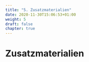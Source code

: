 ```yaml
---
title: "5. Zusatzmaterialien"
date: 2020-11-30T15:06:53+01:00
weight: 5
draft: false
chapter: true
---
```


# Zusatzmaterialien

